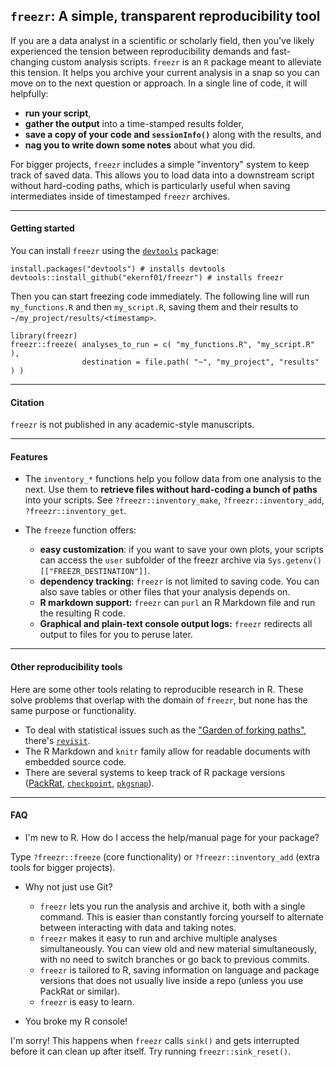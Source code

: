 ## `freezr`: A simple, transparent reproducibility tool

If you are a data analyst in a scientific or scholarly field, then you've likely experienced the tension between reproducibility demands and fast-changing custom analysis scripts. `freezr` is an `R` package meant to alleviate this tension. It helps you archive your current analysis in a snap so you can move on to the next question or approach. In a single line of code, it will helpfully:

- **run your script**,
- **gather the output** into a time-stamped results folder,
- **save a copy of your code and `sessionInfo()`** along with the results, and
- **nag you to write down some notes** about what you did.

For bigger projects, `freezr` includes a simple "inventory" system to keep track of saved data. This allows you to load data into a downstream script without hard-coding paths, which is particularly useful when saving intermediates inside of timestamped `freezr` archives.

-----

#### Getting started

You can install `freezr` using the [`devtools`](https://www.rstudio.com/products/rpackages/devtools/) package:

    install.packages("devtools") # installs devtools
    devtools::install_github("ekernf01/freezr") # installs freezr
	
Then you can start freezing code immediately. The following line will run `my_functions.R` and then `my_script.R`, saving them and their results to `~/my_project/results/<timestamp>`.

    library(freezr)
    freezr::freeze( analyses_to_run = c( "my_functions.R", "my_script.R" ),
                    destination = file.path( "~", "my_project", "results" ) )
                   
-----

#### Citation

`freezr` is not published in any academic-style manuscripts.

-----

#### Features

- The `inventory_*` functions help you follow data from one analysis to the next. Use them to **retrieve files without hard-coding a bunch of paths** into your scripts. See `?freezr::inventory_make`, `?freezr::inventory_add`, `?freezr::inventory_get`.

- The `freeze` function offers:
	- **easy customization**: if you want to save your own plots, your scripts can access the `user` subfolder of the freezr archive via `Sys.getenv()[["FREEZR_DESTINATION"]]`.
	- **dependency tracking:** `freezr` is not limited to saving code. You can also save tables or other files that your analysis depends on. 
	- **R markdown support:** `freezr` can `purl` an R Markdown file and run the resulting R code. 
	- **Graphical and plain-text console output logs:** `freezr` redirects all output to files for you to peruse later.

-----

#### Other reproducibility tools

Here are some other tools relating to reproducible research in R. These solve problems that overlap with the domain of `freezr`, but none has the same purpose or functionality.

- To deal with statistical issues such as the ["Garden of forking paths"](http://www.stat.columbia.edu/~gelman/research/unpublished/p_hacking.pdf), there's [`revisit`](https://github.com/matloff/revisit). 
- The R Markdown and `knitr` family allow for readable documents with embedded source code.
- There are several systems to keep track of R package versions ([PackRat](https://rstudio.github.io/packrat/), [`checkpoint`](https://mran.microsoft.com/documents/rro/reproducibility/), [`pkgsnap`](https://github.com/MangoTheCat/pkgsnap)). 
 


-----

#### FAQ

- I'm new to R. How do I access the help/manual page for your package? 

 Type `?freezr::freeze` (core functionality) or `?freezr::inventory_add` (extra tools for bigger projects).

- Why not just use Git?

    - `freezr` lets you run the analysis and archive it, both with a single command. This is easier than constantly forcing yourself to alternate between interacting with data and taking notes. 
    - `freezr` makes it easy to run and archive multiple analyses simultaneously. You can view old and new material simultaneously, with no need to switch branches or go back to previous commits. 
    - `freezr` is tailored to R, saving information on language and package versions that does not usually live inside a repo (unless you use PackRat or similar).
    - `freezr` is easy to learn. 

- You broke my R console!

 I'm sorry! This happens when `freezr` calls `sink()` and gets interrupted before it can clean up after itself. Try running `freezr::sink_reset()`. 